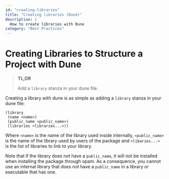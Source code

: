 ```yaml
---
id: "creating-libraries"
title: "Creating libraries (Dune)"
description: |
  How to create libraries with Dune
category: "Best Practices"
---
```


# Creating Libraries to Structure a Project with Dune

> **TL;DR**
> 
> Add a `library` stanza in your dune file.

Creating a library with dune is as simple as adding a `library` stanza in your dune file:

```dune
(library
 (name <name>)
 (public_name <public_name>)
 (libraries <libraries...>))
```

Where `<name>` is the name of the library used inside internally, `<public_name>` is the name of the library used by users of the package and `<libaries...>` is the list of libraries to link to your library.

Note that if the library does not have a `public_name`, it will not be installed when installing the package through opam. As a consequence, you cannot use an internal library that does not have a `public_name` in a library or executable that has one.
